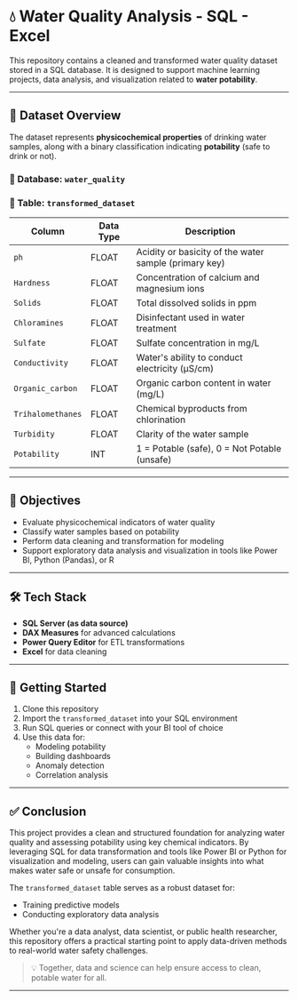 # 💧 Water Quality Analysis - SQL - Excel

This repository contains a cleaned and transformed water quality dataset stored in a SQL database. It is designed to support machine learning projects, data analysis, and visualization related to **water potability**.

---

## 🧪 Dataset Overview

The dataset represents **physicochemical properties** of drinking water samples, along with a binary classification indicating **potability** (safe to drink or not).

### 📂 Database: `water_quality`

### 📄 Table: `transformed_dataset`

| Column             | Data Type | Description                                         |
|--------------------|-----------|-----------------------------------------------------|
| `ph`               | FLOAT     | Acidity or basicity of the water sample (primary key) |
| `Hardness`         | FLOAT     | Concentration of calcium and magnesium ions        |
| `Solids`           | FLOAT     | Total dissolved solids in ppm                      |
| `Chloramines`      | FLOAT     | Disinfectant used in water treatment               |
| `Sulfate`          | FLOAT     | Sulfate concentration in mg/L                      |
| `Conductivity`     | FLOAT     | Water's ability to conduct electricity (µS/cm)     |
| `Organic_carbon`   | FLOAT     | Organic carbon content in water (mg/L)             |
| `Trihalomethanes`  | FLOAT     | Chemical byproducts from chlorination              |
| `Turbidity`        | FLOAT     | Clarity of the water sample                        |
| `Potability`       | INT       | 1 = Potable (safe), 0 = Not Potable (unsafe)       |

---

## 🎯 Objectives

- Evaluate physicochemical indicators of water quality
- Classify water samples based on potability
- Perform data cleaning and transformation for modeling
- Support exploratory data analysis and visualization in tools like Power BI, Python (Pandas), or R

---

## 🛠 Tech Stack

- **SQL Server (as data source)**  
- **DAX Measures** for advanced calculations  
- **Power Query Editor** for ETL transformations
- **Excel** for data cleaning

---


## 🚀 Getting Started

1. Clone this repository
2. Import the `transformed_dataset` into your SQL environment
3. Run SQL queries or connect with your BI tool of choice
4. Use this data for:
   - Modeling potability
   - Building dashboards
   - Anomaly detection
   - Correlation analysis

---

## ✅ Conclusion

This project provides a clean and structured foundation for analyzing water quality and assessing potability using key chemical indicators. By leveraging SQL for data transformation and tools like Power BI or Python for visualization and modeling, users can gain valuable insights into what makes water safe or unsafe for consumption.

The `transformed_dataset` table serves as a robust dataset for:

- Training predictive models
- Conducting exploratory data analysis

Whether you're a data analyst, data scientist, or public health researcher, this repository offers a practical starting point to apply data-driven methods to real-world water safety challenges.

> 💡 Together, data and science can help ensure access to clean, potable water for all.

---


